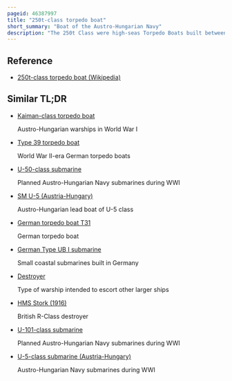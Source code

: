 ```yaml
---
pageid: 46387997
title: "250t-class torpedo boat"
short_summary: "Boat of the Austro-Hungarian Navy"
description: "The 250t Class were high-seas Torpedo Boats built between 1913 and 1916 for the austro-hungarian Navy. A Total of 27 Boats were constructed by three Shipbuilder Companies with the Letter indicating the Manufacturer after the Boat Number. There were small Differences between Manufacturers mainly in the Steam Turbines used and whether they had one or two Funnels. The eight Boats of T-Group designated 74t 81t were built by Stabilimento Tecnico Triestino in Triest. The sixteen Boats of f-group 82f 97f were built by Ganz-Danubius on their Shipyards in Fiume and Porto Re. The three M-Group Boats, 98 M – 100 M, were manufactured by Cantiere Navale Triestino at Monfalcone."
---
```


## Reference

- [250t-class torpedo boat (Wikipedia)](https://en.wikipedia.org/?curid=46387997)

## Similar TL;DR

- [Kaiman-class torpedo boat](/tldr/en/kaiman-class-torpedo-boat)

  Austro-Hungarian warships in World War I

- [Type 39 torpedo boat](/tldr/en/type-39-torpedo-boat)

  World War II-era German torpedo boats

- [U-50-class submarine](/tldr/en/u-50-class-submarine)

  Planned Austro-Hungarian Navy submarines during WWI

- [SM U-5 (Austria-Hungary)](/tldr/en/sm-u-5-austria-hungary)

  Austro-Hungarian lead boat of U-5 class

- [German torpedo boat T31](/tldr/en/german-torpedo-boat-t31)

  German torpedo boat

- [German Type UB I submarine](/tldr/en/german-type-ub-i-submarine)

  Small coastal submarines built in Germany

- [Destroyer](/tldr/en/destroyer)

  Type of warship intended to escort other larger ships

- [HMS Stork (1916)](/tldr/en/hms-stork-1916)

  British R-Class destroyer

- [U-101-class submarine](/tldr/en/u-101-class-submarine)

  Planned Austro-Hungarian Navy submarines during WWI

- [U-5-class submarine (Austria-Hungary)](/tldr/en/u-5-class-submarine-austria-hungary)

  Austro-Hungarian Navy submarines during WWI
